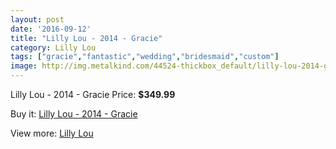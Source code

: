 ```yaml
---
layout: post
date: '2016-09-12'
title: "Lilly Lou - 2014 - Gracie"
category: Lilly Lou
tags: ["gracie","fantastic","wedding","bridesmaid","custom"]
image: http://img.metalkind.com/44524-thickbox_default/lilly-lou-2014-gracie.jpg
---
```

Lilly Lou - 2014 - Gracie
Price: **$349.99**
<a href="https://www.metalkind.com/en/lilly-lou/12881-lilly-lou-2014-gracie.html"><amp-img layout="responsive" width="600" height="600" src="//img.metalkind.com/44524-thickbox_default/lilly-lou-2014-gracie.jpg" alt="Lilly Lou - 2014 - Gracie 0" /></a>
<a href="https://www.metalkind.com/en/lilly-lou/12881-lilly-lou-2014-gracie.html"><amp-img layout="responsive" width="600" height="600" src="//img.metalkind.com/44525-thickbox_default/lilly-lou-2014-gracie.jpg" alt="Lilly Lou - 2014 - Gracie 1" /></a>
<a href="https://www.metalkind.com/en/lilly-lou/12881-lilly-lou-2014-gracie.html"><amp-img layout="responsive" width="600" height="600" src="//img.metalkind.com/44526-thickbox_default/lilly-lou-2014-gracie.jpg" alt="Lilly Lou - 2014 - Gracie 2" /></a>

Buy it: [Lilly Lou - 2014 - Gracie](https://www.metalkind.com/en/lilly-lou/12881-lilly-lou-2014-gracie.html "Lilly Lou - 2014 - Gracie")

View more: [Lilly Lou](https://www.metalkind.com/en/77-lilly-lou "Lilly Lou")